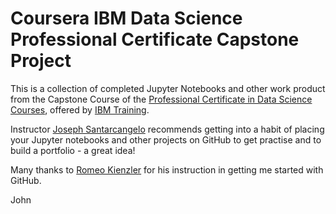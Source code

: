 # Coursera IBM Data Science Professional Certificate Capstone Project

This is a collection of completed Jupyter Notebooks and other work product from the Capstone Course of the <a href="https://www.coursera.org/professional-certificates/ibm-data-science">Professional Certificate in Data Science Courses</a>, offered by <a href="https://www.ibm.com/training/">IBM Training</a>.

Instructor <a href="https://www.coursera.org/instructor/~28511493">Joseph Santarcangelo</a> recommends getting into a habit of placing your Jupyter notebooks and other projects on GitHub to get practise and to build a portfolio - a great idea!  

Many thanks to <a href="https://researcher.watson.ibm.com/researcher/view.php?person=ch-romeo.kienzler">Romeo Kienzler</a> for his instruction in getting me started with GitHub.

John
